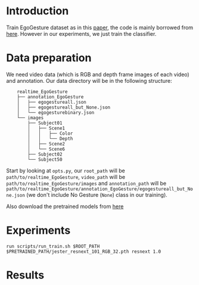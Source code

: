 # **Introduction**
Train EgoGesture dataset as in this [paper](arxiv.org/abs/1901.10323), the code is mainly borrowed from [here](https://github.com/ahmetgunduz/Real-time-GesRec). However in our experiments, we just train the classifier.
# **Data preparation**
We need video data (which is RGB and depth frame images of each video) and annotation. Our data directory will be in the following structure:
```shell
    realtime_EgoGesture
    ├── annotation_EgoGesture
    │   ├── egogestureall.json
    │   ├── egogestureall_but_None.json
    │   └── egogesturebinary.json
    └── images
        ├── Subject01
        │   ├── Scene1
        │   │   ├── Color
        │   │   └── Depth
        │   ├── Scene2
        │   └── Scene6
        ├── Subject02
        └── Subject50
```
Start by looking at `opts.py`, our `root_path` will be `path/to/realtime_EgoGesture`, `video_path` will be `path/to/realtime_EgoGesture/images` and `annotation_path` will be `path/to/realtime_EgoGesture/annotation_EgoGesture/egogestureall_but_None.json` (we don't include No Gesture (`None`) class in our training).

Also download the pretrained models from [here](https://drive.google.com/file/d/11MJWXmFnx9shbVtsaP1V8ak_kADg0r7D/view)
# **Experiments**
```shell
run scripts/run_train.sh $ROOT_PATH $PRETRAINED_PATH/jester_resnext_101_RGB_32.pth resnext 1.0
```
# **Results**